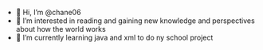 - 👋 Hi, I’m @chane06
- 👀 I’m interested in reading and gaining new knowledge and perspectives about how the world works
- 🌱 I’m currently learning java and xml to do ny school project 

<!---
chane06/chane06 is a ✨ special ✨ repository because its `README.md` (this file) appears on your GitHub profile.
You can click the Preview link to take a look at your changes.
--->
